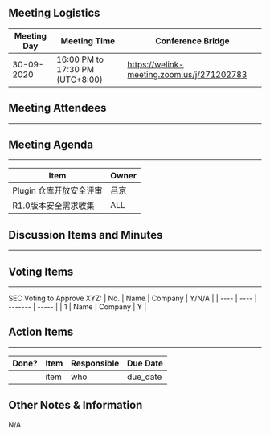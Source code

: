 ## Meeting Logistics

| Meeting Day | Meeting Time                    | Conference Bridge                          |
| ----------- | ------------------------------- | ------------------------------------------ |
| 30-09-2020  | 16:00 PM to 17:30 PM (UTC+8:00) | https://welink-meeting.zoom.us/j/271202783 |

## Meeting Attendees
** **



## Meeting Agenda

** **
| Item                               | Owner  |
| ---------------------------------- | ------ |
| Plugin 仓库开放安全评审              | 吕京   |
| R1.0版本安全需求收集                 | ALL    |


## Discussion Items and Minutes

** **


## Voting Items

** **
SEC Voting to Approve XYZ:
| No.  | Name | Company | Y/N/A |
| ---- | ---- | ------- | ----- |
| 1    | Name | Company | Y     |

## Action Items
** **
| Done? | Item | Responsible | Due Date |
| ----- | ---- | ----------- | -------- |
|       | item | who         | due_date |

## Other Notes & Information
N/A